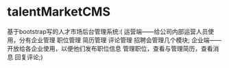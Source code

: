 # talentMarketCMS
基于bootstrap写的人才市场后台管理系统:(
运营端——给公司内部运营人员使用，分有企业管理 职位管理 简历管理 评论管理 招聘会管理几个模块;
企业端——开放给各企业使用，以便他们发布职位信息 管理职位，查看与管理简历，查看消息 回复评论;)
